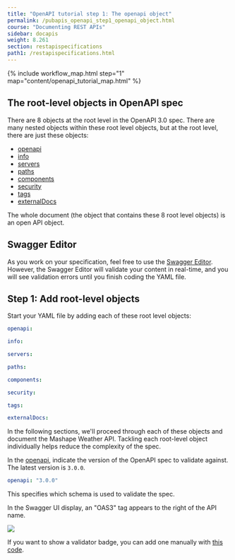 ```yaml
---
title: "OpenAPI tutorial step 1: The openapi object"
permalink: /pubapis_openapi_step1_openapi_object.html
course: "Documenting REST APIs"
sidebar: docapis
weight: 8.261
section: restapispecifications
path1: /restapispecifications.html
---
```



{% include workflow_map.html step="1" map="content/openapi_tutorial_map.html"  %}


## The root-level objects in OpenAPI spec

There are 8 objects at the root level in the OpenAPI 3.0 spec. There are many nested objects within these root level objects, but at the root level, there are just these objects:

* [openapi](https://github.com/OAI/OpenAPI-Specification/blob/master/versions/3.0.0.md#oasObject)
* [info](https://github.com/OAI/OpenAPI-Specification/blob/master/versions/3.0.0.md#infoObject)
* [servers](https://github.com/OAI/OpenAPI-Specification/blob/master/versions/3.0.0.md#serverObject)
* [paths](https://github.com/OAI/OpenAPI-Specification/blob/master/versions/3.0.0.md#pathsObject)
* [components](https://github.com/OAI/OpenAPI-Specification/blob/master/versions/3.0.0.md#componentsObject)
* [security](https://github.com/OAI/OpenAPI-Specification/blob/master/versions/3.0.0.md#securityRequirementObject)
* [tags](https://github.com/OAI/OpenAPI-Specification/blob/master/versions/3.0.0.md#tagObject)
* [externalDocs](https://github.com/OAI/OpenAPI-Specification/blob/master/versions/3.0.0.md#externalDocumentationObject)

The whole document (the object that contains these 8 root level objects) is an open API object.

## Swagger Editor

As you work on your specification, feel free to use the [Swagger Editor](https://swagger.io/swagger-editor/). However, the Swagger Editor will validate your content in real-time, and you will see validation errors until you finish coding the YAML file.

## Step 1: Add root-level objects

Start your YAML file by adding each of these root level objects:

```yaml
openapi:

info:

servers:

paths:

components:

security:

tags:

externalDocs:
```

In the following sections, we'll proceed through each of these objects and document the Mashape Weather API. Tackling each root-level object individually helps reduce the complexity of the spec.


In the [openapi](https://github.com/OAI/OpenAPI-Specification/blob/master/versions/3.0.0.md#oasObject), indicate the version of the OpenAPI spec to validate against. The latest version is `3.0.0`.

```yaml
openapi: "3.0.0"
```

This specifies which schema is used to validate the spec.

In the Swagger UI display, an "OAS3" tag appears to the right of the API name.

<img src="/learnapidoc/images/openapitutorial_version.png"/>

If you want to show a validator badge, you can add one manually with [this code](https://github.com/swagger-api/validator-badge).
